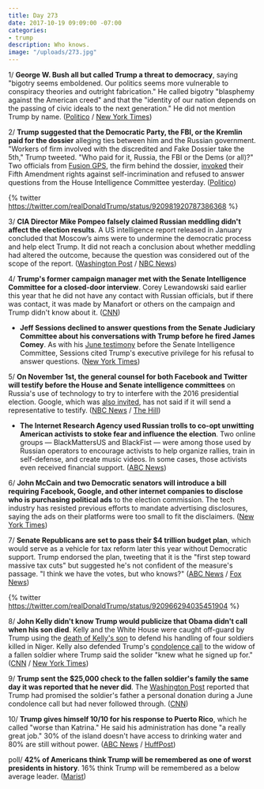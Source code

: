 ```yaml
---
title: Day 273
date: 2017-10-19 09:09:00 -07:00
categories:
- trump
description: Who knows.
image: "/uploads/273.jpg"
---
```


1/ **George W. Bush all but called Trump a threat to democracy**, saying "bigotry seems emboldened. Our politics seems more vulnerable to conspiracy theories and outright fabrication." He called bigotry "blasphemy against the American creed" and that the "identity of our nation depends on the passing of civic ideals to the next generation." He did not mention Trump by name. ([Politico](http://www.politico.com/story/2017/10/19/george-w-bush-trumpism-243945) / [New York Times](https://www.nytimes.com/2017/10/19/us/politics/george-bush-trump.html?_r=0))

2/ **Trump suggested that the Democratic Party, the FBI, or the Kremlin paid for the dossier** alleging ties between him and the Russian government. "Workers of firm involved with the discredited and Fake Dossier take the 5th," Trump tweeted. "Who paid for it, Russia, the FBI or the Dems (or all)?" Two officials from [Fusion GPS](https://whatthefuckjusthappenedtoday.com/2017/10/16/day-270/#10-the-firm-behind-the-trump-dossier), the firm behind the dossier, [invoked](https://www.bloomberg.com/news/articles/2017-10-18/executives-of-firm-tied-to-trump-dossier-won-t-answer-queries) their Fifth Amendment rights against self-incrimination and refused to answer questions from the House Intelligence Committee yesterday. ([Politico](http://www.politico.com/story/2017/10/19/trump-who-paid-for-dossier-243938))

{% twitter https://twitter.com/realDonaldTrump/status/920981920787386368 %}

3/ **CIA Director Mike Pompeo falsely claimed Russian meddling didn't affect the election results**. A US intelligence report released in January concluded that Moscow’s aims were to undermine the democratic process and help elect Trump. It did not reach a conclusion about whether meddling had altered the outcome, because the question was considered out of the scope of the report. ([Washington Post](https://www.washingtonpost.com/world/national-security/cia-director-distorts-intelligence-communitys-findings-on-russian-interference/2017/10/19/d7f8e05e-b4ed-11e7-9e58-e6288544af98_story.html) / [NBC News](https://www.nbcnews.com/politics/elections/cia-director-wrongly-says-u-s-found-russia-didn-t-n812411))

4/ **Trump's former campaign manager met with the Senate Intelligence Committee for a closed-door interview**. Corey Lewandowski said earlier this year that he did not have any contact with Russian officials, but if there was contact, it was made by Manafort or others on the campaign and Trump didn't know about it. ([CNN](http://www.cnn.com/2017/10/18/politics/corey-lewandowski-interviews-senate-intelligence/index.html))

* **Jeff Sessions declined to answer questions from the Senate Judiciary Committee about his conversations with Trump before he fired James Comey**. As with his [June testimony](https://whatthefuckjusthappenedtoday.com/2017/06/13/Day-145/#6-jeff-sessions-declined-to-answer-q) before the Senate Intelligence Committee, Sessions cited Trump's executive privilege for his refusal to answer questions. ([New York Times](https://www.nytimes.com/2017/10/18/us/politics/sessions-senate-judiciary-committee-hearing.html))

5/ **On November 1st, the general counsel for both Facebook and Twitter will testify before the House and Senate intelligence committees** on Russia's use of technology to try to interfere with the 2016 presidential election. Google, which was [also invited](https://whatthefuckjusthappenedtoday.com/2017/09/28/day-252/#5-the-senate-intelligence-committee), has not said if it will send a representative to testify. ([NBC News](https://www.nbcnews.com/politics/congress/facebook-s-general-counsel-testify-congress-russia-probe-n812161) / [The Hill](http://thehill.com/policy/technology/356219-top-twitter-lawyer-to-testify-in-congressional-russia-probe))

* **The Internet Research Agency used Russian trolls to co-opt unwitting American activists to stoke fear and influence the election**. Two online groups — BlackMattersUS and BlackFist — were among those used by Russian operators to encourage activists to help organize rallies, train in self-defense, and create music videos. In some cases, those activists even received financial support. ([ABC News](http://abcnews.go.com/Politics/russian-internet-trolls-sought-opt-unwitting-american-activists/story?id=50570832))

6/ **John McCain and two Democratic senators will introduce a bill requiring Facebook, Google, and other internet companies to disclose who is purchasing political ads** to the election commission. The tech industry has resisted previous efforts to mandate advertising disclosures, saying the ads on their platforms were too small to fit the disclaimers. ([New York Times](https://www.nytimes.com/2017/10/19/us/politics/facebook-google-russia-meddling-disclosure.html))

7/ **Senate Republicans are set to pass their $4 trillion budget plan**, which would serve as a vehicle for tax reform later this year without Democratic support. Trump endorsed the plan, tweeting that it is the "first step toward massive tax cuts" but suggested he's not confident of the measure's passage. "I think we have the votes, but who knows?" ([ABC News](http://abcnews.go.com/Politics/wireStory/senate-republicans-cruise-passage-budget-plan-50580737) / [Fox News](http://www.foxnews.com/politics/2017/10/19/senate-republicans-taking-first-big-step-toward-tax-overhaul.html))

{% twitter https://twitter.com/realDonaldTrump/status/920966294035451904 %}

8/ **John Kelly didn't know Trump would publicize that Obama didn't call when his son died**. Kelly and the White House were caught off-guard by Trump using the [death of Kelly's son](https://whatthefuckjusthappenedtoday.com/2017/10/17/day-271/#4-trump-told-reporters-to-ask-john-k) to defend his handling of four soldiers killed in Niger. Kelly also defended Trump's [condolence call](https://whatthefuckjusthappenedtoday.com/2017/10/18/day-272/#1-trump-denied-telling-the-widow-of) to the widow of a fallen soldier where Trump said the solider "knew what he signed up for." ([CNN](http://www.cnn.com/2017/10/18/politics/donald-trump-john-kelly-obama-phone-call/) / [New York Times](https://www.nytimes.com/2017/10/19/us/politics/john-kelly-son-trump.html))

9/ **Trump sent the $25,000 check to the fallen soldier's family the same day it was reported that he never did**. The [Washington Post](https://whatthefuckjusthappenedtoday.com/2017/10/18/day-272/#3-trump-offered-a-grieving-military) reported that Trump had promised the soldier's father a personal donation during a June condolence call but had never followed through. ([CNN](http://www.cnn.com/2017/10/18/politics/donald-trump-personal-check-soldier/))

10/ **Trump gives himself 10/10 for his response to Puerto Rico**, which he called "worse than Katrina." He said his administration has done "a really great job." 30% of the island doesn't have access to drinking water and 80% are still without power. ([ABC News](http://abcnews.go.com/Politics/trump-puerto-rico-response-10-calls-storm-worse/story?id=50585071) / [HuffPost](https://www.huffingtonpost.com/entry/trump-puerto-rico-hurricane-maria_us_59e8d8abe4b0aa3f77dc5f5f))

poll/ **42% of Americans think Trump will be remembered as one of worst presidents in history**. 16% think Trump will be remembered as a below average leader. ([Marist](http://maristpoll.marist.edu/1019-president-trump-legacy-may-be-as-one-of-the-worst-u-s-presidents/))